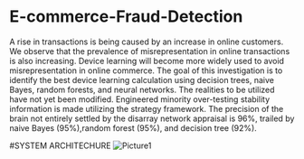 # E-commerce-Fraud-Detection
A rise in transactions is being caused by an increase in online customers.
We observe that the prevalence of misrepresentation in online transactions is also increasing. Device learning will become more widely used to avoid misrepresentation in online commerce. 
The goal of this investigation is to identify the best device learning calculation
using decision trees, naive Bayes, random forests, and neural networks. The realities to be utilized have not yet
been modified. 
Engineered minority over-testing stability information is made utilizing the strategy framework.
The precision of the brain not entirely settled by the disarray network appraisal is 96%, trailed by naive Bayes (95%),random forest (95%), and decision tree (92%).

#SYSTEM ARCHITECHURE
![Picture1](https://github.com/user-attachments/assets/2f60abac-c68e-4641-839a-f44aef0ac52d)
